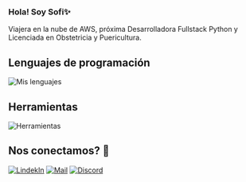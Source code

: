 ### Hola! Soy Sofi✨
Viajera en la nube de AWS, próxima Desarrolladora Fullstack Python y Licenciada en Obstetricia y Puericultura.

## Lenguajes de programación
![Mis lenguajes](https://skillicons.dev/icons?i=py,js&perline=3)

## Herramientas
![Herramientas](https://skillicons.dev/icons?i=aws,linux,git,vscode,mysql,postgres,dynamodb,powershell,bash&perline=3)

## Nos conectamos? 📩
[![LindekIn](https://skillicons.dev/icons?i=linkedin&perline=3)](https://linkedin.com/in/sofia-perez-hidd)
[![Mail](https://skillicons.dev/icons?i=gmail&perline=3)](mailto:sperezhidd@gmail.com)
[![Discord](https://skillicons.dev/icons?i=discord&perline=3)](esedesofia)
